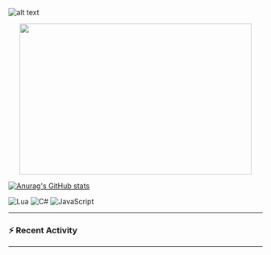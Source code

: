 ![alt text](https://github.com/FlexinUp/.github/blob/main/profile/images/flexinup.png "Logo Title Text 1")

<p align="center">
  <img width="460" height="300" src="https://github.com/FlexinUp/.github/blob/main/profile/images/flexinup.png "Logo Title Text 1">
</p>

[![Anurag's GitHub stats](https://github-readme-stats-delta-ivory.vercel.app/api?username=flexinup&show_icons=true&theme=shadow_red)](https://github.com/flexinup/github-readme-stats)

<!--<img src="https://apple-music-readme-rose.vercel.app/.vercel.app/?">-->


![Lua](https://img.shields.io/badge/Lua-2C2D72?style=for-the-badge&logo=lua&logoColor=white)
![C#](https://img.shields.io/badge/C%23-239120?style=for-the-badge&logo=csharp&logoColor=white)
![JavaScript](https://img.shields.io/badge/JavaScript-323330?style=for-the-badge&logo=javascript&logoColor=F7DF1E)


---

### :zap: Recent Activity

<!--START_SECTION:activity-->

<!--END_SECTION:activity-->

---

